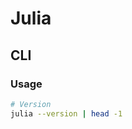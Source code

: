# Julia

<!--
https://app.pluralsight.com/library/courses/julia-getting-started/table-of-contents
-->

## CLI

### Usage

```sh
# Version
julia --version | head -1
```
